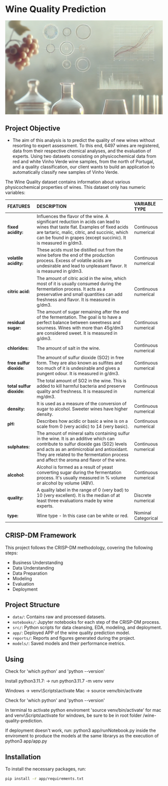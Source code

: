 # Wine Quality Prediction

![Wine Quality Prediction](reports/figures/present.png)

## Project Objective
- The aim of this analysis is to predict the quality of new wines without resorting to expert assessment. To this end, 6497 wines are registered, data from their respective chemical analyses, and the evaluation of experts. Using two datasets consisting on physicochemical data from red and white Vinho Verde wine samples, from the north of Portugal, and a quality classification, our client wants to build an application to automatically classify new samples of Vinho Verde.

The Wine Quality dataset contains information about various physicochemical properties of wines.
This dataset only has numeric variables:
    
| FEATURES | DESCRIPTION | VARIABLE TYPE
|:-------|:-------|:-------|
**fixed acidity:**| Influences the flavor of the wine. A significant reduction in acids can lead to wines that taste flat. Examples of fixed acids are tartaric, malic, citric, and succinic, which can be found in grapes (except succinic). It is measured in g/dm3.|Continuous numerical|
**volatile acidity:**| These acids must be distilled out from the wine before the end of the production process. Excess of volatile acids are undesirable and lead to unpleasant flavor. It is measured in g/dm3.|Continuous numerical|
**citric acid:**| The amount of citric acid in the wine, which most of it is usually consumed during the fermentation process. It acts as a preservative and small quantities can add freshness and flavor. It is measured in g/dm3.|Continuous numerical|
**residual sugar:**| The amount of sugar remaining after the end of the fermentation. The goal is to have a perfect balance between sweetness and sourness. Wines with more than 45g/dm3 are considered sweet. It is measured in g/dm3.|Continuous numerical|
**chlorides:**| The amount of salt in the wine.|Continuous numerical|
**free sulfur dioxide:**| The amount of sulfur dioxide (SO2) in free form. They are also known as sulfites and too much of it is undesirable and gives a pungent odour. It is measured in g/dm3.|Continuous numerical|
**total sulfur dioxide:**| The total amount of SO2 in the wine. This is added to kill harmful bacteria and preserve quality and freshness. It is measured in mg/dm3.|Continuous numerical|
**density:**| It is used as a measure of the conversion of sugar to alcohol. Sweeter wines have higher density.|Continuous numerical|
**pH:**| Describes how acidic or basic a wine is on a scale from 0 (very acidic) to 14 (very basic).|Continuous numerical|
**sulphates:**| The amount of mineral salts containing sulfur in the wine. It is an additive which can contribute to sulfur dioxide gas (S02) levels and acts as an antimicrobial and antioxidant. They are related to the fermentation process and affect the aroma and flavor of the wine.|Continuous numerical|
**alcohol:**| Alcohol is formed as a result of yeast converting sugar during the fermentation process. It's usually measured in % volume or alcohol by volume (ABV).|Continuous numerical|
**quality:**| A quality label in the range of 0 (very bad) to 10 (very excellent). It is the median of at least three evaluations made by wine experts.|Discrete numerical|
**type:**| Wine type - In this case can be white or red.|Nominal Categorical|

## CRISP-DM Framework
This project follows the CRISP-DM methodology, covering the following steps:
- Business Understanding
- Data Understanding
- Data Preparation
- Modeling
- Evaluation
- Deployment

## Project Structure
- `data/`: Contains raw and processed datasets.
- `notebooks/`: Jupyter notebooks for each step of the CRISP-DM process.
- `src/`: Python scripts for data cleansing, EDA, modeling, and deployment.
- `app/`: Deployed APP of the wine quality prediction model.
- `reports/`: Reports and figures generated during the project.
- `models/`: Saved models and their performance metrics.

## Using
Check for 'which python' and 'python --version'

Install python3.11.7:
    -> run python3.11.7 -m venv venv

Windows -> venv\Scripts\activate 
Mac -> source venv/bin/activate

Check for 'which python' and 'python --version'

In terminal to activate python enviroment 'source venv/bin/activate' for mac and venv\Scripts\activate for windows, be sure to be in root folder /wine-quality-prediction.

If deployment doesn't work, run: python3 app/runNotebook.py inside the enviroment to produce the models at the same librarys as the execution of python3 app/app.py

## Installation
To install the necessary packages, run:
```bash
pip install -r app/requirements.txt
